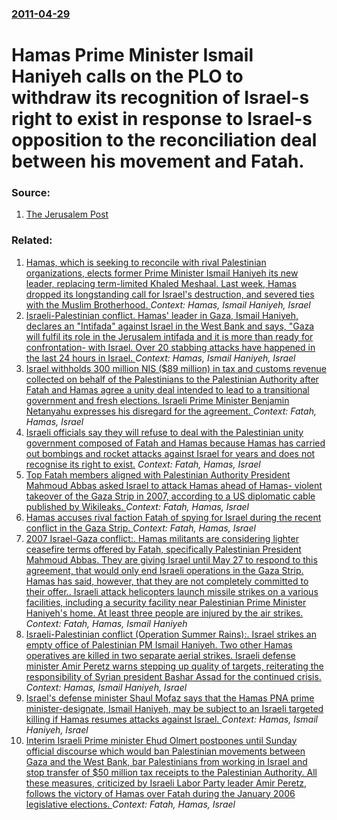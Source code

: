 ### [2011-04-29](/news/2011/04/29/index.md)

# Hamas Prime Minister Ismail Haniyeh calls on the PLO to withdraw its recognition of Israel-s right to exist in response to Israel-s opposition to the reconciliation deal between his movement and Fatah. 




### Source:

1. [The Jerusalem Post](http://www.jpost.com/DiplomacyAndPolitics/Article.aspx?id=218462)

### Related:

1. [Hamas, which is seeking to reconcile with rival Palestinian organizations, elects former Prime Minister Ismail Haniyeh its new leader, replacing term-limited Khaled Meshaal. Last week, Hamas dropped its longstanding call for Israel's destruction, and severed ties with the Muslim Brotherhood. ](/news/2017/05/6/hamas-which-is-seeking-to-reconcile-with-rival-palestinian-organizations-elects-former-prime-minister-ismail-haniyeh-its-new-leader-repla.md) _Context: Hamas, Ismail Haniyeh, Israel_
2. [Israeli-Palestinian conflict. Hamas' leader in Gaza, Ismail Haniyeh, declares an "Intifada" against Israel in the West Bank and says, "Gaza will fulfil its role in the Jerusalem intifada and it is more than ready for confrontation- with Israel. Over 20 stabbing attacks have happened in the last 24 hours in Israel. ](/news/2015/10/9/israeli-palestinian-conflict-hamas-leader-in-gaza-ismail-haniyeh-declares-an-intifada-against-israel-in-the-west-bank-and-says-gaz.md) _Context: Hamas, Ismail Haniyeh, Israel_
3. [Israel withholds 300 million NIS ($89 million) in tax and customs revenue collected on behalf of the Palestinians to the Palestinian Authority after Fatah and Hamas agree a unity deal intended to lead to a transitional government and fresh elections. Israeli Prime Minister Benjamin Netanyahu expresses his disregard for the agreement. ](/news/2011/05/1/israel-withholds-300-million-nis-89-million-in-tax-and-customs-revenue-collected-on-behalf-of-the-palestinians-to-the-palestinian-authori.md) _Context: Fatah, Hamas, Israel_
4. [Israeli officials say they will refuse to deal with the Palestinian unity government composed of Fatah and Hamas because Hamas has carried out bombings and rocket attacks against Israel for years and does not recognise its right to exist.](/news/2011/04/28/israeli-officials-say-they-will-refuse-to-deal-with-the-palestinian-unity-government-composed-of-fatah-and-hamas-because-hamas-has-carried-o.md) _Context: Fatah, Hamas, Israel_
5. [Top Fatah members aligned with Palestinian Authority President Mahmoud Abbas asked Israel to attack Hamas ahead of Hamas- violent takeover of the Gaza Strip in 2007, according to a US diplomatic cable published by Wikileaks. ](/news/2010/12/21/top-fatah-members-aligned-with-palestinian-authority-president-mahmoud-abbas-asked-israel-to-attack-hamas-ahead-of-hamas-violent-takeover.md) _Context: Fatah, Hamas, Israel_
6. [ Hamas accuses rival faction Fatah of spying for Israel during the recent conflict in the Gaza Strip. ](/news/2009/01/23/hamas-accuses-rival-faction-fatah-of-spying-for-israel-during-the-recent-conflict-in-the-gaza-strip.md) _Context: Fatah, Hamas, Israel_
7. [ 2007 Israel-Gaza conflict:. Hamas militants are considering lighter ceasefire terms offered by Fatah, specifically Palestinian President Mahmoud Abbas. They are giving Israel until May 27 to respond to this agreement, that would only end Israeli operations in the Gaza Strip. Hamas has said, however, that they are not completely committed to their offer.. Israeli attack helicopters launch missile strikes on a various facilities, including a security facility near Palestinian Prime Minister Haniyeh's home. At least three people are injured by the air strikes. ](/news/2007/05/26/2007-israel-gaza-conflict-hamas-militants-are-considering-lighter-ceasefire-terms-offered-by-fatah-specifically-palestinian-president-ma.md) _Context: Fatah, Hamas, Ismail Haniyeh_
8. [ Israeli-Palestinian conflict (Operation Summer Rains):. Israel strikes an empty office of Palestinian PM Ismail Haniyeh. Two other Hamas operatives are killed in two separate aerial strikes. Israeli defense minister Amir Peretz warns stepping up quality of targets, reiterating the responsibility of Syrian president Bashar Assad for the continued crisis. ](/news/2006/07/2/israeli-palestinian-conflict-operation-summer-rains-israel-strikes-an-empty-office-of-palestinian-pm-ismail-haniyeh-two-other-hamas-op.md) _Context: Hamas, Ismail Haniyeh, Israel_
9. [ Israel's defense minister Shaul Mofaz says that the Hamas PNA prime minister-designate, Ismail Haniyeh, may be subject to an Israeli targeted killing if Hamas resumes attacks against Israel. ](/news/2006/03/7/israel-s-defense-minister-shaul-mofaz-says-that-the-hamas-pna-prime-minister-designate-ismail-haniyeh-may-be-subject-to-an-israeli-target.md) _Context: Hamas, Ismail Haniyeh, Israel_
10. [ Interim Israeli Prime minister Ehud Olmert postpones until Sunday official discourse which would ban Palestinian movements between Gaza and the West Bank, bar Palestinians from working in Israel and stop transfer of $50 million tax receipts to the Palestinian Authority. All these measures, criticized by Israeli Labor Party leader Amir Peretz, follows the victory of Hamas over Fatah during the January 2006 legislative elections. ](/news/2006/02/17/interim-israeli-prime-minister-ehud-olmert-postpones-until-sunday-official-discourse-which-would-ban-palestinian-movements-between-gaza-and.md) _Context: Fatah, Hamas, Israel_
